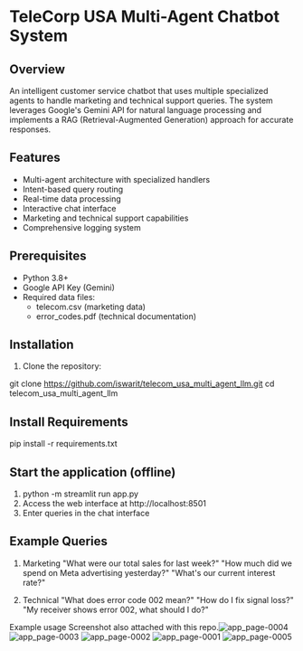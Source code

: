 # TeleCorp USA Multi-Agent Chatbot System

## Overview
An intelligent customer service chatbot that uses multiple specialized agents to handle marketing and technical support queries. The system leverages Google's Gemini API for natural language processing and implements a RAG (Retrieval-Augmented Generation) approach for accurate responses.

## Features
- Multi-agent architecture with specialized handlers
- Intent-based query routing
- Real-time data processing
- Interactive chat interface
- Marketing and technical support capabilities
- Comprehensive logging system

## Prerequisites
- Python 3.8+
- Google API Key (Gemini)
- Required data files:
  - telecom.csv (marketing data)
  - error_codes.pdf (technical documentation)

## Installation

1. Clone the repository:

git clone https://github.com/iswarit/telecom_usa_multi_agent_llm.git
cd telecom_usa_multi_agent_llm

## Install Requirements

pip install -r requirements.txt

## Start the application (offline)

1. python -m streamlit run app.py
2. Access the web interface at http://localhost:8501
3. Enter queries in the chat interface

## Example Queries

1. Marketing
   "What were our total sales for last week?"
   "How much did we spend on Meta advertising yesterday?"
   "What's our current interest rate?"
   
3. Technical
   "What does error code 002 mean?"
   "How do I fix signal loss?"
   "My receiver shows error 002, what should I do?"

Example usage Screenshot also attached with this repo.![app_page-0004](https://github.com/user-attachments/assets/013bc808-ffc2-416b-be8e-1017f7dd5435)
![app_page-0003](https://github.com/user-attachments/assets/ca43556e-8b92-4559-9467-f5459f1ff92f)
![app_page-0002](https://github.com/user-attachments/assets/703b5805-1404-4f58-b997-07db293d1ac8)
![app_page-0001](https://github.com/user-attachments/assets/a3ccc872-8e56-419a-956c-ae8b482ff371)
![app_page-0005](https://github.com/user-attachments/assets/d0c309ee-30f5-40b7-9ba0-fa764b14c8f9)
